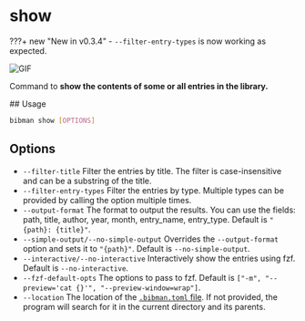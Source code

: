 # show

???+ new "New in v0.3.4"
    - `--filter-entry-types` is now working as expected.

![GIF](../media/show.gif)

Command to **show the contents of some or all entries in the library.**

## Usage

```bash
bibman show [OPTIONS]
```

## Options

* `--filter-title` Filter the entries by title. The filter is case-insensitive and can be a substring of the title.
* `--filter-entry-types` Filter the entries by type. Multiple types can be provided by calling the option multiple times.
* `--output-format` The format to output the results. You can use the fields: path, title, author, year, month, entry_name, entry_type. Default is `"{path}: {title}"`.
* `--simple-output/--no-simple-output` Overrides the `--output-format` option and sets it to `"{path}"`. Default is `--no-simple-output`.
* `--interactive/--no-interactive` Interactively show the entries using fzf. Default is `--no-interactive`.
* `--fzf-default-opts` The options to pass to fzf. Default is `["-m", "--preview='cat {}'", "--preview-window=wrap"]`.
* `--location` The location of the [`.bibman.toml` file](../config-format/index.md). If not provided, the program will search for it in the current directory and its parents.